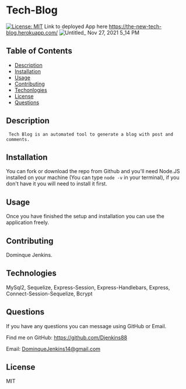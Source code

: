 # Tech-Blog


[![License: MIT](https://img.shields.io/badge/License-MIT-yellow.svg)](https://opensource.org/licenses/MIT)
Link to deployed App here https://the-new-tech-blog.herokuapp.com/
![Untitled_ Nov 27, 2021 5_14 PM](https://user-images.githubusercontent.com/81633522/143723031-36db9225-2101-4b38-a401-dbba84ff0e33.gif)


    
## Table of Contents
 * [Description](#Description)
 * [Installation](#Installation)
 * [Usage](#Usage)
 * [Contributing](#Contributing)
 * [Techonlogies](#Technologies)
 * [License](#License)
 * [Questions](#Questions)

 ## Description
     Tech Blog is an automated tool to generate a blog with post and comments.
        
 ## Installation
 You can fork or download the repo from Github and you'll need Node.JS installed on your machine (You can type `node -v` in your terminal), if you don't have it you will need to install it first.

 ## Usage
 Once you have finished the setup and installation you can use the application freely.

 ## Contributing
 Dominque Jenkins.

 ## Technologies
 MySql2, Sequelize, Express-Session, Express-Handlebars, Express, Connect-Session-Sequelize, Bcrypt

 ## Questions
 If you have any questions you can message using GitHub or Email.
 
 Find me on GitHub: https://github.com/Djenkins88

 Email: DominqueJenkins14@gmail.com

 ## License
 MIT